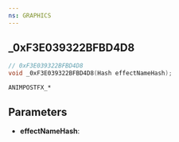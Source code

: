```yaml
---
ns: GRAPHICS
---
```

## _0xF3E039322BFBD4D8

```c
// 0xF3E039322BFBD4D8
void _0xF3E039322BFBD4D8(Hash effectNameHash);
```

```
ANIMPOSTFX_*
```

## Parameters
* **effectNameHash**:
